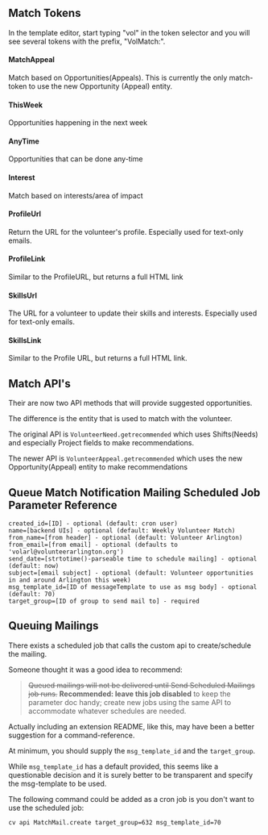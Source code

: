 ## Match Tokens

In the template editor, start typing "vol" in the token selector and you will see several tokens with the prefix, "VolMatch:".

#### MatchAppeal

Match based on Opportunities(Appeals). This is currently the only match-token to use the new Opportunity (Appeal) entity.

#### ThisWeek

Opportunities happening in the next week

#### AnyTime

Opportunities that can be done any-time

#### Interest

Match based on interests/area of impact

#### ProfileUrl

Return the URL for the volunteer's profile. Especially used for text-only emails.

#### ProfileLink

Similar to the ProfileURL, but returns a full HTML link

#### SkillsUrl

The URL for a volunteer to update their skills and interests. Especially used for text-only emails.

#### SkillsLink

Similar to the Profile URL, but returns a full HTML link.



## Match API's

Their are now two API methods that will provide suggested opportunities.

The difference is the entity that is used to match with the volunteer.

The original API is `VolunteerNeed.getrecommended` which uses Shifts(Needs) and especially Project fields to make recommendations.

The newer API is `VolunteerAppeal.getrecommended` which uses the new Opportunity(Appeal) entity to make recommendations



## Queue Match Notification Mailing Scheduled Job Parameter Reference

``` shell
created_id=[ID] - optional (default: cron user)
name=[backend UIs] - optional (default: Weekly Volunteer Match)
from_name=[from header] - optional (default: Volunteer Arlington)
from_email=[from email] - optional (defaults to 'volarl@volunteerarlington.org')
send_date=[strtotime()-parseable time to schedule mailing] - optional (default: now)
subject=[email subject] - optional (default: Volunteer opportunities in and around Arlington this week)
msg_template_id=[ID of messageTemplate to use as msg body] - optional (default: 70)
target_group=[ID of group to send mail to] - required
```



## Queuing Mailings

There exists a scheduled job that calls the custom api to create/schedule the mailing.

Someone thought it was a good idea to recommend:

> ~~Queued mailings will not be delivered until Send Scheduled Mailings job runs.~~ **Recommended: leave this job disabled** to keep the parameter doc handy; create new jobs using the same API to accommodate whatever schedules are needed.



Actually including an extension README, like this, may have been a better suggestion for a command-reference.

At minimum, you should supply the `msg_template_id` and the `target_group`.

While `msg_template_id` has a default provided, this seems like a questionable decision and it is surely better to be transparent and specify the msg-template to be used.

The following command could be added as a cron job is you don't want to use the scheduled job:

```shell
cv api MatchMail.create target_group=632 msg_template_id=70 
```

